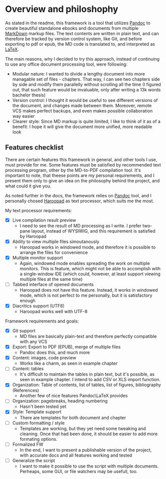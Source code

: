 # Overview and philoshophy
As stated in the readme, this framework is a tool that utilizes [Pandoc](https://pandoc.org) to create beautiful standalone ebooks and documents from multiple [MarkDown](https://daringfireball.net/projects/markdown/) markup files. The text contents are written in plain text, and can therefore be tracked by version control system, like Git, and before exporting to pdf or epub, the MD code is translated to, and interpreted as [LaTeX](https://www.latex-project.org).

The main reasons, why I decided to try this approach, instead of continuing to use any office document processing tool, were following:

- Modular nature: I wanted to divide a lengthy document into more managable set of files - chapters. That way, I can see two chapters side by side and modify them parallelly without scrolling all the time (I figured out, that such feature would be invaluable, only after writing a 13k words bachelor thesis)
- Version control: I thought it would be useful to see different versions of the document, and changes made between them. Moreover, remote VCS makes perfect backups, and even makes possible collaboration way easier
- Clearer style: Since MD markup is quite limited, I like to think of it as of a benefit: I hope it will give the document more unified, more readable look

## Features checklist
There are certain features this framework in general, and other tools I use, must provide for me. Some features must be satisfied by recommended text processing program, other by the MD-to-PDF compilation tool. It's important to note, that theese points are my personal requirements, and I present them only to give an idea on the philosophy behind the project, and what could it give you.

As noted further in the docs, the framework relies on [Pandoc](https://pandoc.org) tool, and I personally chosed [Haroopad](http://pad.haroopress.com/user.html) as text processor, which suits me the most.

My text processor requirements:

- [x] Live compilation result preview
	- I need to see the result of MD processing as I write. I prefer two-pane layout, instead of WYSIWIG, and this requirement is satisfied by Haroopad
- [x] Ability to view multiple files simoutanously
	- Haroopad works in windowed mode, and therefore it is possible to arrange the files for convenience
- [x] Multiple monitor support
	- Again, windowed mode enables spreading the work on multiple monitors. This is feature, which might not be able to accomplish with a single-window IDE (which could, however, at least support viewing multiple files at the same time)
- [ ] Tabbed interface of opened documents
	- Haroopad does not have this feature. Instead, it works in windowed mode, which is not perfect to me personally, but it is satisfactory enough
- [x] Diacritics support (UTF8)
	- Haroopad works well with UTF-8

Framework requirements and goals:

- [x] Git support
	- MD files are basically plain-text and therefore perfectly compatible with any VCS
- [x] Export: Export to PDF (EPUB), merge of multiple files
	- Pandoc does this, and much more
- [x] Content: images, code preview
	- Works like a charm, as seen in example chapter
- [ ] Content: tables
	- It's difficult to maintain the tables in plain text, but it's possible, as seen in example chapter. I intend to add CSV or XLS import function.
- [x] Organization: Table of contents, list of tables, list of figures, bibliography (References)
	- Another few of nice features Pandoc\LaTeX provides
- [ ] Organization: pagebreaks, heading numbering
	- Hasn't been tested yet
- [x] Style: Template support
	- There are templates for both document and chapter
- [ ] Custom formatting / style
	- Templates are working, but they yet need some tweaking and cleaning. Once that had been done, it should be easier to add more formating options.
- [ ] Formalized FW
	- In the end, I want to present a publishable version of the project, with accurate docs and all features working and tested
- [ ] Generalize the script
	- I want to make it possible to use the script with multiple documents. Perheaps, some GUI, or file watchers may be usefull, too.